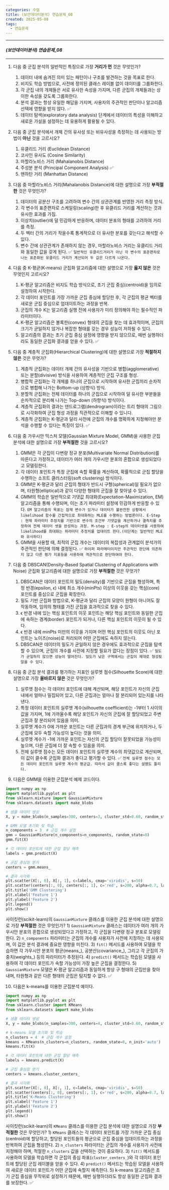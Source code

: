 ```yaml
---
categories: 수업
title: (보안데이터분석) 연습문제_08
created: 2025-05-08
tags:
  - 연습문제
---
```

---
#### *(보안데이터분석) 연습문제_08*
---

1. 다음 중 군집 분석의 일반적인 특징으로 가장 **거리가 먼** 것은 무엇인가?
	1) 데이터 내에 숨겨진 의미 있는 패턴이나 구조를 발견하는 것을 목표로 한다. 
	2) 비지도 학습 방법으로, 사전에 정의된 클래스 레이블 없이 데이터를 그룹화한다. 
	3) 각 군집 내의 개체들은 서로 유사한 속성을 가지며, 다른 군집의 개체들과는 상이한 속성을 갖도록 그룹화한다. 
	4) 분석 결과는 항상 유일한 해답을 가지며, 사용자의 주관적인 판단이나 알고리즘 선택에 영향을 받지 않다. ✅
	5) 데이터 탐색(exploratory data analysis) 단계에서 데이터의 특성을 이해하고 새로운 가설을 설정하는 데 유용하게 활용될 수 있다.

2. 다음 중 군집 분석에서 개체 간의 유사성 또는 비유사성을 측정하는 데 사용되는 방법이 **아닌** 것을 고르시오?
	1) 유클리드 거리 (Euclidean Distance)
	2) 코사인 유사도 (Cosine Similarity)
	3) 마할라노비스 거리 (Mahalanobis Distance) 
	4) 주성분 분석 (Principal Component Analysis) ✅
	5) 맨하탄 거리 (Manhattan Distance)

3. 다음 중 마할라노비스 거리(Mahalanobis Distance)에 대한 설명으로 가장 **부적절한** 것은 무엇인가?
	1) 데이터의 공분산 구조를 고려하여 변수 간의 상관관계를 반영한 거리 측정 방식. 
	2) 각 변수의 표준편차로 스케일링(scaling)한 후 유클리드 거리를 계산하는 것과 유사한 효과를 가짐. 
	3) 이상치(outlier)에 덜 민감하게 반응하며, 데이터 분포의 형태를 고려하여 거리를 측정. 
	4) 두 벡터 간의 거리가 작을수록 통계적으로 더 유사한 분포를 갖는다고 해석할 수 있다. 
	5) 변수 간에 상관관계가 존재하지 않는 경우, 마할라노비스 거리는 유클리드 거리와 동일한 값을 갖게 된다. ✅
		`일반적인 유클리드거리가 아닌 각 변수의 표준편차로 나눈 표준화된 유클리드 거리가 계산되어 두 값은 다르게 나온다.`

4. 다음 중 K-평균(K-means) 군집화 알고리즘에 대한 설명으로 가장 **옳지 않은** 것은 무엇인지 고르시오?
	1) K-평균 알고리즘은 비지도 학습 방식으로, 초기 군집 중심(centroid)을 임의로 설정하여 시작한다. 
	2) 각 데이터 포인트를 가장 가까운 군집 중심에 할당한 후, 각 군집의 평균 벡터를 새로운 군집 중심으로 업데이트하는 과정을 반복. 
	3) 군집의 개수 K는 알고리즘 실행 전에 사용자가 미리 정의해야 하는 필수적인 파라미터이다. 
	4) K-평균 알고리즘은 볼록한(convex) 형태의 군집을 찾는 데 효과적이며, 군집의 크기가 균일하지 않거나 복잡한 형태를 갖는 경우 성능이 저하될 수 있다. 
	5) 알고리즘의 결과는 초기 군집 중심 설정에 영향을 받지 않으므로, 매번 실행하더라도 동일한 군집화 결과를 얻을 수 있다. ✅

5. 다음 중 계층적 군집화(Hierarchical Clustering)에 대한 설명으로 가장 **적절하지 않은** 것은 무엇가?
	1) 계층적 군집화는 데이터 개체 간의 유사성을 기반으로 병합(agglomerative) 또는 분할(divisive) 방식을 사용하여 계층적인 군집 구조를 형성. 
	2) 병합적 군집화는 각 개체를 하나의 군집으로 시작하여 유사한 군집끼리 순차적으로 병합해 나가는 Bottom-up (상향식) 방식. 
	3) 분할적 군집화는 전체 데이터를 하나의 군집으로 시작하여 덜 유사한 부분들을 순차적으로 분리해 나가는 Top-down (하향식) 방식이다.
	4) 계층적 군집화의 결과는 덴드로그램(dendrogram)이라는 트리 형태의 그림으로 시각화하여 군집 형성 과정을 직관적으로 이해할 수 있니다. 
	5) 계층적 군집화는 K-평균과 달리 사전에 군집의 개수를 명확하게 지정해야만 분석을 수행할 수 있다는 특징이 있다. ✅

6. 다음 중 가우시안 믹스처 모델(Gaussian Mixture Model, GMM)을 사용한 군집 분석에 대한 설명으로 가장 **부적절한** 것을 고르시오?
	1) GMM은 각 군집이 다변량 정규 분포(Multivariate Normal Distribution)를 따른다고 가정하고, 데이터가 여러 개의 가우시안 분포의 혼합으로 생성되었다고 모델링한다. 
	2) 각 데이터 포인트가 특정 군집에 속할 확률을 계산하여, 확률적으로 군집 할당을 수행하는 소프트 클러스터링(soft clustering) 방식이다. 
	3) GMM은 K-평균과 달리 군집의 형태가 반드시 구형(spherical)일 필요가 없으며, 타원형(elliptical)과 같이 다양한 형태의 군집을 잘 찾아낼 수 있다. 
	4) GMM의 학습은 일반적으로 기댓값 최대화(Expectation-Maximization, EM) 알고리즘을 통해 수행되며, 이는 초기 파라미터 설정에 민감하게 반응할 수 있다. 
		`EM 알고리즘의 목표는 잠재 변수가 있거나 데이터가 불완전한 상황에서 likelihood 함수를 간접적으로 최대화하는 MLE를 수행하는 방법론이다. E-Step : 현재 파라미터 추정치를 기반으로 변수의 조건부 기댓값을 계산하거나 결측치를 추정하여 전체 데이터 셋을 완성하는 과정. M-step : E-step의 데이터셋을 사용하여 likelihood를 최대화는 파라미터 추정치를 업데이트 한다.(이단계는 일반적인 MLE와 유사하다)`
	5) GMM을 사용할 때, 최적의 군집 개수는 데이터의 복잡성과 관계없이 분석가의 주관적인 판단에 의해 결정된다. ✅
		`하이퍼 파라메터이지만 주관적인 판단에 의존하지 않고 다른 평가 지표등을 사용하여 객관적으로 판단하여야 한다.`

7. 다음 중 DBSCAN(Density-Based Spatial Clustering of Applications with Noise) 군집화 알고리즘에 대한 설명으로 가장 **부적절한** 것은 무엇가?
	1) DBSCAN은 데이터 포인트의 밀도(density)를 기반으로 군집을 형성하며, 특정 반경(epsilon, ϵ) 내에 최소 개수(minPts) 이상의 이웃을 갖는 핵심(core) 포인트를 중심으로 군집을 확장한다.
	2) 밀도 기반 군집화 방법으로, K-평균과 달리 군집의 모양이 원형이 아니어도 잘 작동하며, 임의의 형태를 가진 군집을 효과적으로 찾을 수 있다. 
	3) ϵ 반경 내에 있는 핵심 포인트의 이웃 포인트는 해당 핵심 포인트와 동일한 군집에 속하는 경계(border) 포인트가 되거나, 다른 핵심 포인트의 이웃이 될 수 있다. 
	4) ϵ 반경 내에 minPts 미만의 이웃을 가지며 어떤 핵심 포인트의 이웃도 아닌 포인트는 노이즈(noise)로 처리되어 어떤 군집에도 속하지 않는다. 
	5) DBSCAN은 데이터의 밀도가 균일하지 않은 경우에도 효과적으로 군집을 탐색할 수 있으며, 군집의 개수를 사전에 지정할 필요가 없다는 장점이 있다. ✅ `밀도가 균일하지 않으면 성능이 떨어진다. 밀도가 낮은 구역에서는 군집이 제대로 형성됮 않을 수 있다.`

8. 다음 중 군집 분석 결과를 평가하는 지표인 실루엣 점수(Silhouette Score)에 대한 설명으로 가장 **올바르지 않은** 것은 무엇인가?
	1) 실루엣 점수는 각 데이터 포인트에 대해 계산되며, 해당 포인트가 자신의 군집 내에서 얼마나 밀집되어 있고, 다른 군집과는 얼마나 잘 분리되어 있는지를 나타낸다. 
	2) 특정 데이터 포인트의 실루엣 계수(silhouette coefficient)는 -1부터 1 사이의 값을 가지며, 1에 가까울수록 해당 포인트가 자신의 군집에 잘 할당되었고 주변 군집과 잘 분리되어 있음을 의미.
	3) 실루엣 계수가 0에 가까운 포인트는 다른 군집과의 경계 부근에 위치하거나, 두 군집에 모두 속할 가능성이 높다는 것을 의미. 
	4) 실루엣 계수가 -1에 가까운 포인트는 자신의 군집 할당이 잘못되었을 가능성이 높으며, 다른 군집에 더 잘 속할 수 있음을 의미. 
	5) 전체 실루엣 점수는 모든 데이터 포인트의 실루엣 계수의 최댓값으로 계산되며, 이 값이 클수록 군집화 결과가 좋다고 평가할 수 있다. ✅  `전체 실루엣 점수는 모든 데이터 포인트의 실루엣 계수의 평균값. 따라서 값이 클스록 좋다는 설명도 틀리다.`

9. 다음은 GMM을 이용한 군집분석 예제 코드이다.
```python
import numpy as np
import matplotlib.pyplot as plt
from sklearn.mixture import GaussianMixture
from sklearn.datasets import make_blobs

# 샘플 데이터 생성
X, y = make_blobs(n_samples=300, centers=3, cluster_std=0.60, random_state=0)

# GMM 모델 초기화 및 학습
n_components = 3  # 군집 개수 설정
gmm = GaussianMixture(n_components=n_components, random_state=0)
gmm.fit(X)

# 각 데이터 포인트에 대한 군집 할당 예측
labels = gmm.predict(X)

# 군집 중심점 얻기
centers = gmm.means_

# 결과 시각화
plt.scatter(X[:, 0], X[:, 1], c=labels, cmap='viridis', s=50)
plt.scatter(centers[:, 0], centers[:, 1], c='red', s=200, alpha=0.7, label='Centroids')
plt.title('GMM Clustering')
plt.xlabel('Feature 1')
plt.ylabel('Feature 2')
plt.legend()
plt.show()
```

사이킷런(scikit-learn)의 `GaussianMixture` 클래스를 이용한 군집 분석에 대한 설명으로 가장 **부적절한** 것은 무엇인가?
	1) `GaussianMixture` 클래스는 데이터가 여러 개의 가우시안 분포의 혼합으로 생성되었다고 가정하고, 각 군집을 다변량 정규 분포로 모델링한다. 
	2) `n_components` 파라미터는 군집의 개수를 사용자가 사전에 지정하는 데 사용되며, 이 값은 분석 결과에 중요한 영향을 미친다. 
	3) `fit()` 메서드를 사용하여 모델을 학습하면 각 가우시안 분포의 평균(means_), 공분산(covariance_), 그리고 각 군집의 가중치(weights_) 등의 파라미터가 추정된다. 
	4) `predict()` 메서드는 학습된 모델을 사용하여 각 데이터 포인트가 속할 가능성이 가장 높은 군집을 결정한다. 
	5) `GaussianMixture` 모델은 K-평균 알고리즘과 동일하게 항상 구 형태의 군집만을 찾아내며, 타원형과 같은 다른 형태의 군집은 탐지할 수 없다. ✅

10. 다음은 k-means를 이용한 군집분석 예이다.
```python
import numpy as np
import matplotlib.pyplot as plt
from sklearn.cluster import KMeans
from sklearn.datasets import make_blobs

# 샘플 데이터 생성
X, y = make_blobs(n_samples=300, centers=4, cluster_std=0.60, random_state=0)

# k-means 모델 초기화 및 학습
n_clusters = 4  # 군집 개수 설정
kmeans = KMeans(n_clusters=n_clusters, random_state=0, n_init='auto')
kmeans.fit(X)

# 각 데이터 포인트에 대한 군집 할당 예측
labels = kmeans.predict(X)

# 군집 중심점 얻기
centers = kmeans.cluster_centers_

# 결과 시각화
plt.scatter(X[:, 0], X[:, 1], c=labels, cmap='viridis', s=50)
plt.scatter(centers[:, 0], centers[:, 1], c='red', s=200, alpha=0.7, label='Centroids')
plt.title('K-Means Clustering')
plt.xlabel('Feature 1')
plt.ylabel('Feature 2')
plt.legend()
plt.show()
```

사이킷런(scikit-learn)의 `KMeans` 클래스를 이용한 군집 분석에 대한 설명으로 가장 **부적절한** 것은 무엇인가?
	1) `KMeans` 클래스는 각 데이터 포인트를 가장 가까운 군집 중심(centroid)에 할당하고, 할당된 포인트들의 평균으로 군집 중심을 업데이트하는 과정을 반복하여 군집을 형성한다. 
	2) `n_clusters` 파라미터는 군집의 개수를 사용자가 사전에 지정해야 하며, 적절한 `n_clusters` 값을 선택하는 것이 중요하다. 
	3) `fit()` 메서드를 사용하여 모델을 학습하면 각 군집의 중심 좌표(`cluster_centers_`)와 각 데이터 포인트에 할당된 군집 레이블을 얻을 수 있다. 
	4) `predict()` 메서드는 학습된 모델을 사용하여 새로운 데이터 포인트가 어떤 군집에 속할지 예측한다. 
	5) k-means 알고리즘은 초기 군집 중심을 무작위로 설정하기 때문에, 매번 실행하더라도 항상 동일한 군집화 결과를 보장한다. ✅